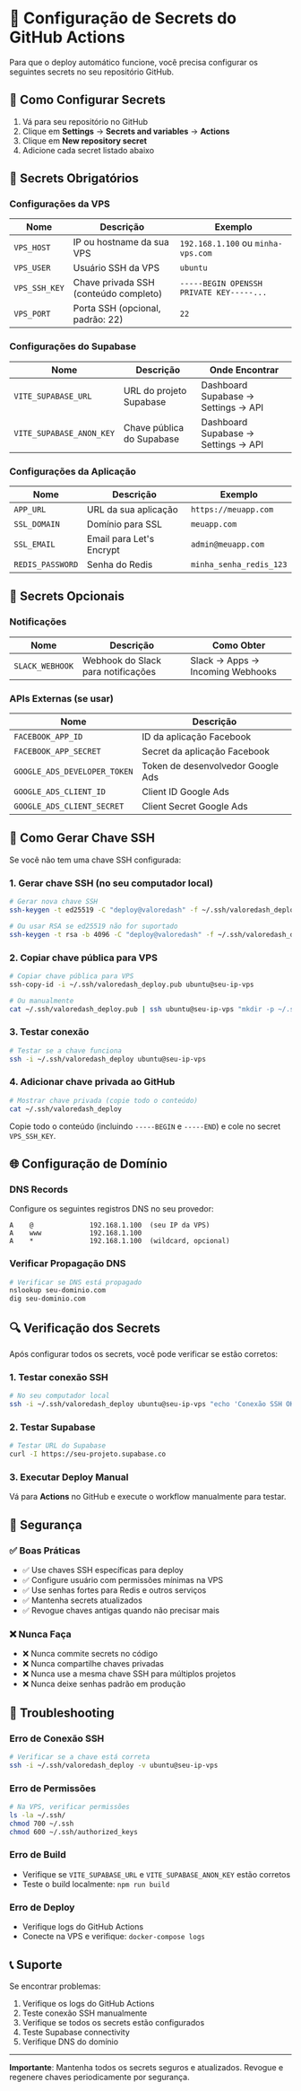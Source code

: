# 🔐 Configuração de Secrets do GitHub Actions

Para que o deploy automático funcione, você precisa configurar os seguintes secrets no seu repositório GitHub.

## 📍 Como Configurar Secrets

1. Vá para seu repositório no GitHub
2. Clique em **Settings** → **Secrets and variables** → **Actions**
3. Clique em **New repository secret**
4. Adicione cada secret listado abaixo

## 🔑 Secrets Obrigatórios

### Configurações da VPS

| Nome | Descrição | Exemplo |
|------|-----------|----------|
| `VPS_HOST` | IP ou hostname da sua VPS | `192.168.1.100` ou `minha-vps.com` |
| `VPS_USER` | Usuário SSH da VPS | `ubuntu` |
| `VPS_SSH_KEY` | Chave privada SSH (conteúdo completo) | `-----BEGIN OPENSSH PRIVATE KEY-----...` |
| `VPS_PORT` | Porta SSH (opcional, padrão: 22) | `22` |

### Configurações do Supabase

| Nome | Descrição | Onde Encontrar |
|------|-----------|----------------|
| `VITE_SUPABASE_URL` | URL do projeto Supabase | Dashboard Supabase → Settings → API |
| `VITE_SUPABASE_ANON_KEY` | Chave pública do Supabase | Dashboard Supabase → Settings → API |

### Configurações da Aplicação

| Nome | Descrição | Exemplo |
|------|-----------|----------|
| `APP_URL` | URL da sua aplicação | `https://meuapp.com` |
| `SSL_DOMAIN` | Domínio para SSL | `meuapp.com` |
| `SSL_EMAIL` | Email para Let's Encrypt | `admin@meuapp.com` |
| `REDIS_PASSWORD` | Senha do Redis | `minha_senha_redis_123` |

## 🔑 Secrets Opcionais

### Notificações

| Nome | Descrição | Como Obter |
|------|-----------|------------|
| `SLACK_WEBHOOK` | Webhook do Slack para notificações | Slack → Apps → Incoming Webhooks |

### APIs Externas (se usar)

| Nome | Descrição |
|------|----------|
| `FACEBOOK_APP_ID` | ID da aplicação Facebook |
| `FACEBOOK_APP_SECRET` | Secret da aplicação Facebook |
| `GOOGLE_ADS_DEVELOPER_TOKEN` | Token de desenvolvedor Google Ads |
| `GOOGLE_ADS_CLIENT_ID` | Client ID Google Ads |
| `GOOGLE_ADS_CLIENT_SECRET` | Client Secret Google Ads |

## 🔐 Como Gerar Chave SSH

Se você não tem uma chave SSH configurada:

### 1. Gerar chave SSH (no seu computador local)

```bash
# Gerar nova chave SSH
ssh-keygen -t ed25519 -C "deploy@valoredash" -f ~/.ssh/valoredash_deploy

# Ou usar RSA se ed25519 não for suportado
ssh-keygen -t rsa -b 4096 -C "deploy@valoredash" -f ~/.ssh/valoredash_deploy
```

### 2. Copiar chave pública para VPS

```bash
# Copiar chave pública para VPS
ssh-copy-id -i ~/.ssh/valoredash_deploy.pub ubuntu@seu-ip-vps

# Ou manualmente
cat ~/.ssh/valoredash_deploy.pub | ssh ubuntu@seu-ip-vps "mkdir -p ~/.ssh && cat >> ~/.ssh/authorized_keys"
```

### 3. Testar conexão

```bash
# Testar se a chave funciona
ssh -i ~/.ssh/valoredash_deploy ubuntu@seu-ip-vps
```

### 4. Adicionar chave privada ao GitHub

```bash
# Mostrar chave privada (copie todo o conteúdo)
cat ~/.ssh/valoredash_deploy
```

Copie todo o conteúdo (incluindo `-----BEGIN` e `-----END`) e cole no secret `VPS_SSH_KEY`.

## 🌐 Configuração de Domínio

### DNS Records

Configure os seguintes registros DNS no seu provedor:

```
A    @              192.168.1.100  (seu IP da VPS)
A    www            192.168.1.100
A    *              192.168.1.100  (wildcard, opcional)
```

### Verificar Propagação DNS

```bash
# Verificar se DNS está propagado
nslookup seu-dominio.com
dig seu-dominio.com
```

## 🔍 Verificação dos Secrets

Após configurar todos os secrets, você pode verificar se estão corretos:

### 1. Testar conexão SSH

```bash
# No seu computador local
ssh -i ~/.ssh/valoredash_deploy ubuntu@seu-ip-vps "echo 'Conexão SSH OK'"
```

### 2. Testar Supabase

```bash
# Testar URL do Supabase
curl -I https://seu-projeto.supabase.co
```

### 3. Executar Deploy Manual

Vá para **Actions** no GitHub e execute o workflow manualmente para testar.

## 🚨 Segurança

### ✅ Boas Práticas

- ✅ Use chaves SSH específicas para deploy
- ✅ Configure usuário com permissões mínimas na VPS
- ✅ Use senhas fortes para Redis e outros serviços
- ✅ Mantenha secrets atualizados
- ✅ Revogue chaves antigas quando não precisar mais

### ❌ Nunca Faça

- ❌ Nunca commite secrets no código
- ❌ Nunca compartilhe chaves privadas
- ❌ Nunca use a mesma chave SSH para múltiplos projetos
- ❌ Nunca deixe senhas padrão em produção

## 🔧 Troubleshooting

### Erro de Conexão SSH

```bash
# Verificar se a chave está correta
ssh -i ~/.ssh/valoredash_deploy -v ubuntu@seu-ip-vps
```

### Erro de Permissões

```bash
# Na VPS, verificar permissões
ls -la ~/.ssh/
chmod 700 ~/.ssh
chmod 600 ~/.ssh/authorized_keys
```

### Erro de Build

- Verifique se `VITE_SUPABASE_URL` e `VITE_SUPABASE_ANON_KEY` estão corretos
- Teste o build localmente: `npm run build`

### Erro de Deploy

- Verifique logs do GitHub Actions
- Conecte na VPS e verifique: `docker-compose logs`

## 📞 Suporte

Se encontrar problemas:

1. Verifique os logs do GitHub Actions
2. Teste conexão SSH manualmente
3. Verifique se todos os secrets estão configurados
4. Teste Supabase connectivity
5. Verifique DNS do domínio

---

**Importante**: Mantenha todos os secrets seguros e atualizados. Revogue e regenere chaves periodicamente por segurança.